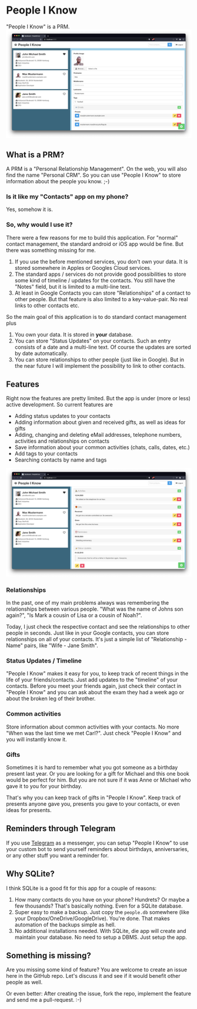 # People I Know
"People I Know" is a PRM.
![Screenshot](images/general.png)

## What is a PRM?
A PRM is a "Personal Relationship Management". On the web, you will also find the name "Personal CRM".
So you can use "People I Know" to store information about the people you know. ;-)

### Is it like my "Contacts" app on my phone?
Yes, somehow it is.

### So, why would I use it?

There were a few reasons for me to build this application. For "normal" contact management, the standard android or iOS
app would be fine. But there was something missing for me.

1. If you use the before mentioned services, you don't own your data. It is stored somewhere in Apples or Googles Cloud services.
2. The standard apps / services do not provide good possibilities to store some kind of timeline / updates for the contacts. You still have the "Notes" field, but it is limited to a multi-line text.
3. At least in Google Contacts you can store "Relationships" of a contact to other people. But that feature is also limited to a key-value-pair. No real links to other contacts etc.

So the main goal of this application is to do standard contact management plus

1. You own your data. It is stored in **your** database.
2. You can store "Status Updates" on your contacts. Such an entry consists of a date and a multi-line text. Of course
   the updates are sorted by date automatically.
3. You can store relationships to other people (just like in Google). But in the near future I will implement the
   possibility to link to other contacts.

## Features

Right now the features are pretty limited. But the app is under (more or less) active development. So current features
are

* Adding status updates to your contacts
* Adding information about given and received gifts, as well as ideas for gifts
* Adding, changing and deleting eMail addresses, telephone numbers, activities and relationships on contacts
* Save information about your common activities (chats, calls, dates, etc.)
* Add tags to your contacts
* Searching contacts by name and tags

![Another Screenshot](images/features.png)

### Relationships

In the past, one of my main problems always was remembering the relationships between various people.
"What was the name of Johns son again?", "Is Mark a cousin of Lisa or a cousin of Noah?".

Today, I just check the respective contact and see the relationships to other people in seconds. Just like in your
Google contacts, you can store relationships on all of your contacts. It's just a simple list of "Relationship - Name"
pairs, like "Wife - Jane Smith".

### Status Updates / Timeline

"People I Know" makes it easy for you, to keep track of recent things in the life of your friends/contacts. Just add
updates to the "timeline" of your contacts. Before you meet your friends again, just check their contact in "People I
Know" and you can ask about the exam they had a week ago or about the broken leg of their brother.

### Common activities

Store information about common activities with your contacts. No more "When was the last time we met Carl?". Just
check "People I Know" and you will instantly know it.

### Gifts

Sometimes it is hard to remember what you got someone as a birthday present last year. Or you are looking for a gift for
Michael and this one book would be perfect for him. But you are not sure if it was Anne or Michael who gave it to you
for your birthday.

That's why you can keep track of gifts in "People I Know". Keep track of presents anyone gave you, presents you gave to
your contacts, or even ideas for presents.

## Reminders through Telegram

If you use [Telegram](https://telegram.org/) as a messenger, you can setup
"People I Know" to use your custom bot to send yourself reminders about birthdays, anniversaries, or any other stuff you
want a reminder for.

## Why SQLite?

I think SQLite is a good fit for this app for a couple of reasons:

1. How many contacts do you have on your phone? Hundrets? Or maybe a few thousands? That's basically nothing. Even for a SQLite database.
2. Super easy to make a backup. Just copy the `people.db` somewhere (like your Dropbox/OneDrive/GoogleDrive). You're done. That makes automation of the backups simple as hell.
3. No additional installations needed. With SQLite, die app will create and maintain your database. No need to setup a DBMS. Just setup the app.

## Something is missing?

Are you missing some kind of feature? You are welcome to create an issue here in the GitHub repo. Let's discuss it and
see if it would benefit other people as well.

Or even better: After creating the issue, fork the repo, implement the feature and send me a pull-request. :-)
